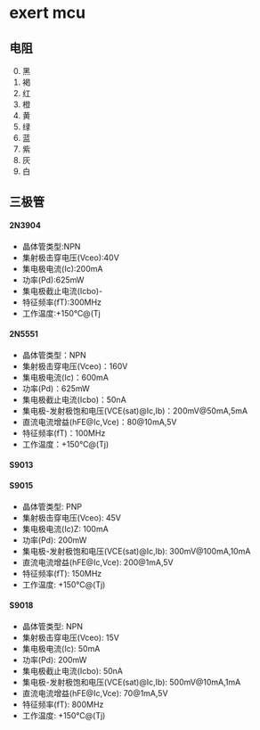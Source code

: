 # exert mcu

## 电阻

0. 黑
1. 褐
2. 红
3. 橙
4. 黄
5. 绿
6. 蓝
7. 紫
8. 灰
9. 白


## 三极管

#### 2N3904

- 晶体管类型:NPN
- 集射极击穿电压(Vceo):40V
- 集电极电流(Ic):200mA
- 功率(Pd):625mW
- 集电极截止电流(Icbo)-
- 特征频率(fT):300MHz
- 工作温度:+150℃@(Tj

#### 2N5551

- 晶体管类型：NPN
- 集射极击穿电压(Vceo)：160V
- 集电极电流(Ic)：600mA
- 功率(Pd)：625mW	
- 集电极截止电流(Icbo)：50nA	
- 集电极-发射极饱和电压(VCE(sat)@Ic,Ib)：200mV@50mA,5mA	
- 直流电流增益(hFE@Ic,Vce)：80@10mA,5V	
- 特征频率(fT)：100MHz	
- 工作温度：+150℃@(Tj)

#### S9013



#### S9015

- 晶体管类型:	PNP	
- 集射极击穿电压(Vceo):	45V	
- 集电极电流(Ic)Z:	100mA	
- 功率(Pd):	200mW	
- 集电极-发射极饱和电压(VCE(sat)@Ic,Ib):	300mV@100mA,10mA
- 直流电流增益(hFE@Ic,Vce):	200@1mA,5V
- 特征频率(fT):	150MHz
- 工作温度:	+150℃@(Tj)

#### S9018

- 晶体管类型:	NPN	
- 集射极击穿电压(Vceo):	15V	
- 集电极电流(Ic):	50mA
- 功率(Pd):	200mW	
- 集电极截止电流(Icbo):	50nA	
- 集电极-发射极饱和电压(VCE(sat)@Ic,Ib):	500mV@10mA,1mA	
- 直流电流增益(hFE@Ic,Vce):	70@1mA,5V	
- 特征频率(fT):	800MHz	
- 工作温度:	+150℃@(Tj)

#### 